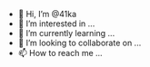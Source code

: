 - 👋 Hi, I’m @41ka
- 👀 I’m interested in ...
- 🌱 I’m currently learning ...
- 💞️ I’m looking to collaborate on ...
- 📫 How to reach me ...

<!---
41ka/41ka is a ✨ special ✨ repository because its `README.md` (this file) appears on your GitHub profile.
You can click the Preview link to take a look at your changes.
--->
